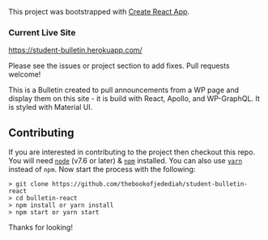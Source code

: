 This project was bootstrapped with [Create React App](https://github.com/facebook/create-react-app).

### Current Live Site

https://student-bulletin.herokuapp.com/

Please see the issues or project section to add fixes. Pull requests welcome!

This is a Bulletin created to pull announcements from a WP page and display them on this site - it is build with React, Apollo, and WP-GraphQL. It is styled with Material UI.

## Contributing

If you are interested in contributing to the project then checkout this repo. You will need <code>[node](https://nodejs.org/en/)</code> (v7.6 or later) & <code>[npm](https://www.npmjs.com/)</code> installed. You can also use <code>[yarn](https://yarnpkg.com/en/)</code> instead of <code>npm</code>. Now start the process with the following:

```
> git clone https://github.com/thebookofjedediah/student-bulletin-react
> cd bulletin-react
> npm install or yarn install
> npm start or yarn start
```

Thanks for looking!
